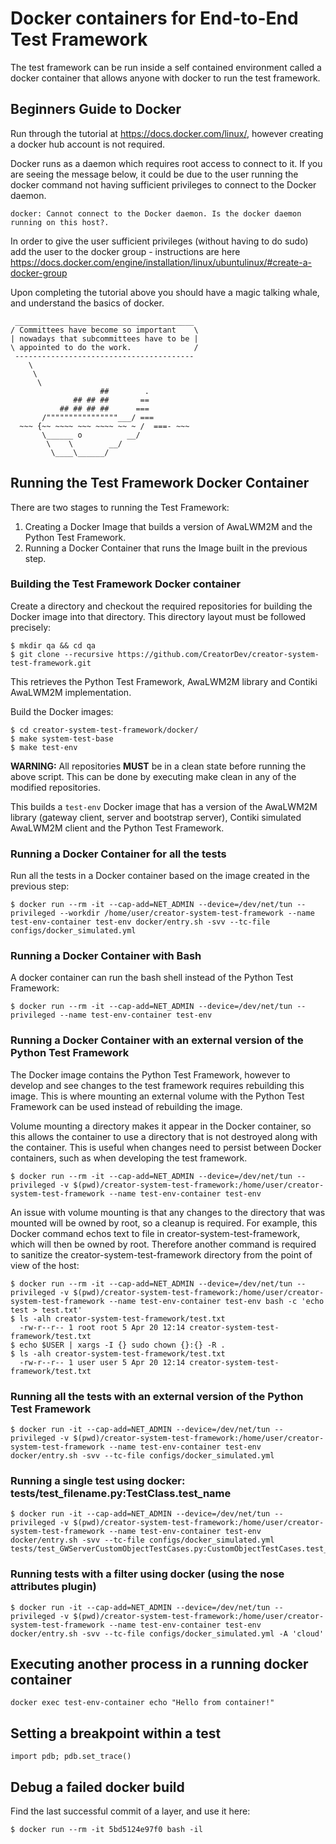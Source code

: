 # Docker containers for End-to-End Test Framework

The test framework can be run inside a self contained environment called a docker container that allows anyone with
docker to run the test framework.

## Beginners Guide to Docker

Run through the tutorial at https://docs.docker.com/linux/, however creating a docker hub account is not required.

Docker runs as a daemon which requires root access to connect to it. If you are seeing the message below, it could be due
to the user running the docker command not having sufficient privileges to connect to the Docker daemon.

    docker: Cannot connect to the Docker daemon. Is the docker daemon running on this host?.

In order to give the user sufficient privileges (without having to do sudo) add the user to the docker group - instructions
are here https://docs.docker.com/engine/installation/linux/ubuntulinux/#create-a-docker-group

Upon completing the tutorial above you should have a magic talking whale, and understand the basics of docker.

     ________________________________________
    / Committees have become so important    \
    | nowadays that subcommittees have to be |
    \ appointed to do the work.              /
     ----------------------------------------
        \
         \
          \
                        ##        .
                  ## ## ##       ==
               ## ## ## ##      ===
           /""""""""""""""""___/ ===
      ~~~ {~~ ~~~~ ~~~ ~~~~ ~~ ~ /  ===- ~~~
           \______ o          __/
            \    \        __/
             \____\______/

## Running the Test Framework Docker Container

There are two stages to running the Test Framework:

1. Creating a Docker Image that builds a version of AwaLWM2M and the Python Test Framework.
1. Running a Docker Container that runs the Image built in the previous step.

### Building the Test Framework Docker container

Create a directory and checkout the required repositories for building the Docker image into that directory. This
directory layout must be followed precisely:

    $ mkdir qa && cd qa
    $ git clone --recursive https://github.com/CreatorDev/creator-system-test-framework.git

This retrieves the Python Test Framework, AwaLWM2M library and Contiki AwaLWM2M implementation.

Build the Docker images:

    $ cd creator-system-test-framework/docker/
    $ make system-test-base
    $ make test-env

**WARNING:** All repositories **MUST** be in a clean state before running the above script.
This can be done by executing make clean in any of the modified repositories.

This builds a `test-env` Docker image that has a version of the AwaLWM2M library (gateway client, server and bootstrap server),
Contiki simulated AwaLWM2M client and the Python Test Framework.

### Running a Docker Container for all the tests

Run all the tests in a Docker container based on the image created in the previous step:

    $ docker run --rm -it --cap-add=NET_ADMIN --device=/dev/net/tun --privileged --workdir /home/user/creator-system-test-framework --name test-env-container test-env docker/entry.sh -svv --tc-file configs/docker_simulated.yml

### Running a Docker Container with Bash

A docker container can run the bash shell instead of the Python Test Framework:

    $ docker run --rm -it --cap-add=NET_ADMIN --device=/dev/net/tun --privileged --name test-env-container test-env

### Running a Docker Container with an external version of the Python Test Framework

The Docker image contains the Python Test Framework, however to develop and see changes to the test framework requires
rebuilding this image. This is where mounting an external volume with the Python Test Framework can be used instead of
rebuilding the image.

Volume mounting a directory makes it appear in the Docker container, so this allows the container to use a directory that
is not destroyed along with the container. This is useful when changes need to persist between Docker containers, such as
when developing the test framework.

    $ docker run --rm -it --cap-add=NET_ADMIN --device=/dev/net/tun --privileged -v $(pwd)/creator-system-test-framework:/home/user/creator-system-test-framework --name test-env-container test-env

An issue with volume mounting is that any changes to the directory that was mounted will be owned by root, so a cleanup
is required. For example, this Docker command echos text to file in creator-system-test-framework, which will then be
owned by root. Therefore another command is required to sanitize the creator-system-test-framework directory from the
point of view of the host:

    $ docker run --rm -it --cap-add=NET_ADMIN --device=/dev/net/tun --privileged -v $(pwd)/creator-system-test-framework:/home/user/creator-system-test-framework --name test-env-container test-env bash -c 'echo test > test.txt'
    $ ls -alh creator-system-test-framework/test.txt
      -rw-r--r-- 1 root root 5 Apr 20 12:14 creator-system-test-framework/test.txt
    $ echo $USER | xargs -I {} sudo chown {}:{} -R .
    $ ls -alh creator-system-test-framework/test.txt
      -rw-r--r-- 1 user user 5 Apr 20 12:14 creator-system-test-framework/test.txt

### Running all the tests with an external version of the Python Test Framework

    $ docker run -it --cap-add=NET_ADMIN --device=/dev/net/tun --privileged -v $(pwd)/creator-system-test-framework:/home/user/creator-system-test-framework --name test-env-container test-env docker/entry.sh -svv --tc-file configs/docker_simulated.yml

### Running a single test using docker: tests/test_filename.py:TestClass.test_name

    $ docker run -it --cap-add=NET_ADMIN --device=/dev/net/tun --privileged -v $(pwd)/creator-system-test-framework:/home/user/creator-system-test-framework --name test-env-container test-env docker/entry.sh -svv --tc-file configs/docker_simulated.yml tests/test_GWServerCustomObjectTestCases.py:CustomObjectTestCases.test_DaemonReadStringArrayResourceDefaultValue

### Running tests with a filter using docker (using the nose attributes plugin)

    $ docker run -it --cap-add=NET_ADMIN --device=/dev/net/tun --privileged -v $(pwd)/creator-system-test-framework:/home/user/creator-system-test-framework --name test-env-container test-env docker/entry.sh -svv --tc-file configs/docker_simulated.yml -A 'cloud'

## Executing another process in a running docker container

    docker exec test-env-container echo "Hello from container!"

## Setting a breakpoint within a test

    import pdb; pdb.set_trace()

## Debug a failed docker build

Find the last successful commit of a layer, and use it here:

    $ docker run --rm -it 5bd5124e97f0 bash -il
